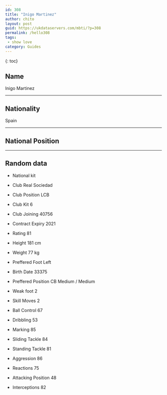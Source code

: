 ```yaml
---
id: 308
title: "Inigo Martinez"
author: chito
layout: post
guid: https://ukdataservers.com/mbti/?p=308
permalink: /hello308
tags:
 - show love
category: Guides
---
```

{: toc}

## Name 
Inigo Martinez 

* * *

## Nationality 
Spain 

* * *

## National Position 

* * *

## Random data 

 * National kit 
 * Club 
Real Sociedad 

 * Club Position 
LCB 

 * Club Kit 
6 

 * Club Joining 
40756 

 * Contract Expiry 
2021 

 * Rating 
81 

 * Height 
181 cm 

 * Weight 
77 kg 

 * Preffered Foot 
Left 

 * Birth Date 
33375 

 * Preffered Position 
CB Medium / Medium 

 * Weak foot 
2 

 * Skill Moves 
2 

 * Ball Control 
67 

 * Dribbling 
53 

 * Marking 
85 

 * Sliding Tackle 
84 

 * Standing Tackle 
81 

 * Aggression 
86 

 * Reactions 
75 

 * Attacking Position 
48 

 * Interceptions 
82